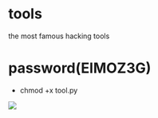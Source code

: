 # tools
the most famous hacking tools
# password(ElMOZ3G)
* chmod +x tool.py
<img src="https://github.com/AngelSecurityTeam/Cam-Hackers/blob/master/my tools.png.jpg">
